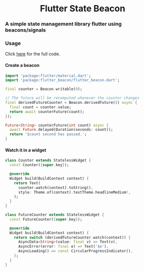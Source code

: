 # <center>Flutter State Beacon</center>

### A simple state management library flutter using beacons/signals

### Usage

Click [here](https://github.com/jinyus/flutter_state_beacon/blob/main/flutter_beacon/example/lib/main.dart) for the full code.

#### Create a beacon

```dart
import 'package:flutter/material.dart';
import 'package:flutter_beacon/flutter_beacon.dart';

final counter = Beacon.writable(0);

// The future will be recomputed whenever the counter changes
final derivedFutureCounter = Beacon.derivedFuture(() async {
  final count = counter.value;
  return await counterFuture(count);
});

Future<String> counterFuture(int count) async {
  await Future.delayed(Duration(seconds: count));
  return '$count second has passed.';
}
```

#### Watch it in a widget

```dart
class Counter extends StatelessWidget {
  const Counter({super.key});

  @override
  Widget build(BuildContext context) {
    return Text(
      counter.watch(context).toString(),
      style: Theme.of(context).textTheme.headlineMedium!,
    );
  }
}

class FutureCounter extends StatelessWidget {
  const FutureCounter({super.key});

  @override
  Widget build(BuildContext context) {
    return switch (derivedFutureCounter.watch(context)) {
      AsyncData<String>(value: final v) => Text(v),
      AsyncError(error: final e) => Text('$e'),
      AsyncLoading() => const CircularProgressIndicator(),
    };
  }
}
```
